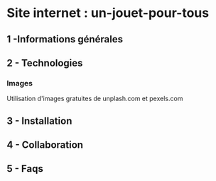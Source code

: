 # Site internet : un-jouet-pour-tous


## 1 -Informations générales
## 2 - Technologies
### Images 
Utilisation d'images gratuites de unplash.com et pexels.com


## 3 - Installation
## 4 - Collaboration
## 5 - Faqs